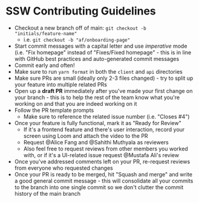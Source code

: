 # SSW Contributing Guidelines

- Checkout a new branch off of main: `git checkout -b "initials/feature-name"`
  - i.e. `git checkout -b "af/onboarding-page"`
- Start commit messages with a capital letter and use _imperative_ mode (i.e. "Fix homepage" instead of "Fixes/Fixed homepage" - this is in line with GitHub best practices and auto-generated commit messages
- Commit early and often!
- Make sure to run `yarn format` in both the `client` and `api` directories
- Make sure PRs are small (ideally only 2-3 files changed) - try to split up your feature into multiple related PRs
- Open up a **draft PR** immediately after you've made your first change on your branch - this is to help the rest of the team know what you're working on and that you are indeed working on it
- Follow the PR template prompts
  - Make sure to reference the related issue number (i.e. "Closes #4")
- Once your feature is fully functional, mark it as "Ready for Review"
  - If it's a frontend feature and there's user interaction, record your screen using Loom and attach the video to the PR
  - Request @Alice Fang and @Sahithi Muthyala as reviewers
  - Also feel free to request reviews from other members you worked with, or if it's a UI-related issue request @Mustafa Ali's review
- Once you've addressed comments left on your PR, re-request reviews from everyone who requested changes
- Once your PR is ready to be merged, hit "Squash and merge" and write a good general commit message - this will consolidate all your commits to the branch into one single commit so we don't clutter the commit history of the main branch
